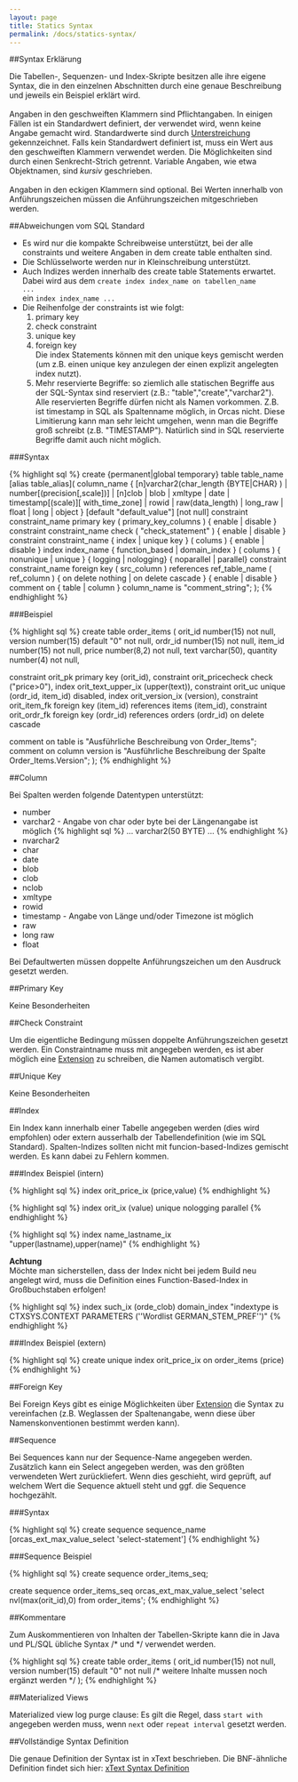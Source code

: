 ```yaml
---
layout: page
title: Statics Syntax
permalink: /docs/statics-syntax/
---
```


##Syntax Erklärung

Die Tabellen-, Sequenzen- und Index-Skripte besitzen alle ihre eigene Syntax, die in den einzelnen Abschnitten durch eine genaue Beschreibung und jeweils ein Beispiel erklärt wird.
<br/><br/>Angaben in den geschweiften Klammern sind Pflichtangaben. In einigen Fällen ist ein Standardwert definiert, der verwendet wird, wenn keine Angabe gemacht wird. Standardwerte sind durch <u>Unterstreichung</u> gekennzeichnet. Falls kein Standardwert definiert ist, muss ein Wert aus den geschweiften Klammern verwendet werden. Die Möglichkeiten sind durch einen Senkrecht-Strich getrennt. Variable Angaben, wie etwa Objektnamen, sind *kursiv* geschrieben.
<br/><br/>Angaben in den eckigen Klammern sind optional. Bei Werten innerhalb von Anführungszeichen müssen die Anführungszeichen mitgeschrieben werden.

##Abweichungen vom SQL Standard

- Es wird nur die kompakte Schreibweise unterstützt, bei der alle constraints und weitere Angaben in dem create table enthalten sind.
- Die Schlüsselworte werden nur in Kleinschreibung unterstützt.
- Auch Indizes werden innerhalb des create table Statements erwartet. Dabei wird aus dem <code>create index index_name on tabellen_name ...</code><br/>ein <code>index index_name ...</code>
- Die Reihenfolge der constraints ist wie folgt:
  1. primary key
  2. check constraint
  3. unique key
  4. foreign key
<br/>Die index Statements können mit den unique keys gemischt werden (um z.B. einen unique key anzulegen der einen explizit angelegten index nutzt).
  5. Mehr reservierte Begriffe: so ziemlich alle statischen Begriffe aus der SQL-Syntax sind reserviert (z.B.: "table","create","varchar2"). Alle reservierten Begriffe dürfen nicht als Namen vorkommen. Z.B. ist timestamp in SQL als Spaltenname möglich, in Orcas nicht. Diese Limitierung kann man sehr leicht umgehen, wenn man die Begriffe groß schreibt (z.B. "TIMESTAMP"). Natürlich sind in SQL reservierte Begriffe damit auch nicht möglich.

###Syntax

{% highlight sql %}
create {permanent|global temporary} table table_name [alias table_alias](
  column_name { [n]varchar2(char_length {BYTE|CHAR} ) | number[(precision[,scale])] | [n]clob | blob | xmltype | date | timestamp[(scale)][ with_time_zone] | rowid | raw(data_length) | long_raw | float | long | object } [default "default_value"] [not null]
  constraint constraint_name primary key ( primary_key_columns ) { enable | disable }
  constraint constraint_name check ( "check_statement" ) { enable | disable }
  constraint constraint_name { index | unique key } ( colums ) { enable | disable }
  index index_name { function_based | domain_index } ( colums ) { nonunique | unique } { logging | nologging} { noparallel | parallel}
  constraint constraint_name foreign key ( src_column ) references ref_table_name ( ref_column ) { on delete nothing | on delete cascade } { enable | disable }
  comment on { table | column } column_name is "comment_string";
);
{% endhighlight %}

###Beispiel

{% highlight sql %}
create table order_items
(
  orit_id   number(15)                          not null,
  version   number(15)       default "0"        not null,
  ordr_id   number(15)                          not null,
  item_id   number(15)                          not null,
  price     number(8,2)                         not null,
  text      varchar(50),
  quantity  number(4)                           not null,


  constraint orit_pk primary key (orit_id),
  constraint orit_pricecheck check ("price>0"),
  index      orit_text_upper_ix (upper(text)),
  constraint orit_uc unique (ordr_id, item_id) disabled,
  index      orit_version_ix (version),
  constraint orit_item_fk foreign key (item_id) references items (item_id),
  constraint orit_ordr_fk foreign key (ordr_id) references orders (ordr_id) on delete cascade

  comment on table is "Ausführliche Beschreibung von Order_Items";
  comment on column version is "Ausführliche Beschreibung der Spalte Order_Items.Version";
);
{% endhighlight %}

##Column

Bei Spalten werden folgende Datentypen unterstützt:

- number
- varchar2 - Angabe von char oder byte bei der Längenangabe ist möglich
{% highlight sql %}
... varchar2(50 BYTE) ...
{% endhighlight %}
- nvarchar2
- char
- date
- blob
- clob
- nclob
- xmltype
- rowid
- timestamp - Angabe von Länge und/oder Timezone ist möglich
- raw
- long raw
- float

Bei Defaultwerten müssen doppelte Anführungszeichen um den Ausdruck gesetzt werden.

##Primary Key

Keine Besonderheiten

##Check Constraint

Um die eigentliche Bedingung müssen doppelte Anführungszeichen gesetzt werden. Ein Constraintname muss mit angegeben werden, es ist aber möglich eine [Extension]({{site.baseurl}}/docs/extensions/) zu schreiben, die Namen automatisch vergibt.

##Unique Key

Keine Besonderheiten

##Index

Ein Index kann innerhalb einer Tabelle angegeben werden (dies wird empfohlen) oder extern ausserhalb der Tabellendefinition (wie im SQL Standard). Spalten-Indizes sollten nicht mit funcion-based-Indizes gemischt werden. Es kann dabei zu Fehlern kommen.

###Index Beispiel (intern)

{% highlight sql %}
index orit_price_ix (price,value)
{% endhighlight %}

{% highlight sql %}
index orit_ix (value) unique nologging parallel
{% endhighlight %}

{% highlight sql %}
index name_lastname_ix "upper(lastname),upper(name)"
{% endhighlight %}

**Achtung**
<br/>Möchte man sicherstellen, dass der Index nicht bei jedem Build neu angelegt wird, muss die Definition eines Function-Based-Index in Großbuchstaben erfolgen!

{% highlight sql %}
index such_ix (orde_clob) domain_index "indextype is CTXSYS.CONTEXT PARAMETERS (''Wordlist GERMAN_STEM_PREF'')"
{% endhighlight %}

###Index Beispiel (extern)

{% highlight sql %}
create unique index orit_price_ix on order_items (price)
{% endhighlight %}

##Foreign Key

Bei Foreign Keys gibt es einige Möglichkeiten über [Extension]({{site.baseurl}}/docs/extensions/) die Syntax zu vereinfachen (z.B. Weglassen der Spaltenangabe, wenn diese über Namenskonventionen bestimmt werden kann).

##Sequence

Bei Sequences kann nur der Sequence-Name angegeben werden. Zusätzlich kann ein Select angegeben werden, was den größten verwendeten Wert zurückliefert. Wenn dies geschieht, wird geprüft, auf welchem Wert die Sequence aktuell steht und ggf. die Sequence hochgezählt.

###Syntax

{% highlight sql %}
create sequence sequence_name [orcas_ext_max_value_select 'select-statement']
{% endhighlight %}

###Sequence Beispiel

{% highlight sql %}
create sequence order_items_seq;

create sequence order_items_seq orcas_ext_max_value_select 'select nvl(max(orit_id),0) from order_items';
{% endhighlight %}

##Kommentare

Zum Auskommentieren von Inhalten der Tabellen-Skripte kann die in Java und PL/SQL übliche Syntax /\* und \*/ verwendet werden.

{% highlight sql %}
create table order_items
(
  orit_id   number(15)                          not null,
  version   number(15)       default "0"        not null
  /*  weitere Inhalte mussen noch ergänzt werden */
);
{% endhighlight %}

##Materialized Views

Materialized view log purge clause: Es gilt die Regel, dass <code>start with</code> angegeben werden muss, wenn <code>next</code> oder <code>repeat interval</code> gesetzt werden.

##Vollständige Syntax Definition

Die genaue Definition der Syntax ist in xText beschrieben. Die BNF-ähnliche Definition findet sich hier: [xText Syntax Definition](https://github.com/opitzconsulting/orcas/blob/master/orcas_core/build_source/orcas/src/de/opitzconsulting/OrcasDsl.xtext)
